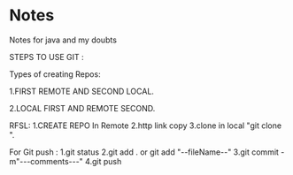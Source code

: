 # Notes
Notes for java and my doubts

STEPS TO USE GIT :

Types of creating Repos:

  1.FIRST REMOTE AND SECOND LOCAL.

  2.LOCAL FIRST AND REMOTE SECOND.

RFSL:
	1.CREATE REPO In Remote
	2.http link copy
	3.clone in local "git clone <http link>".
 
 For Git push :
	1.git status
	2.git add . or git add "--fileName--"
	3.git commit -m"---comments---"
	4.git push
